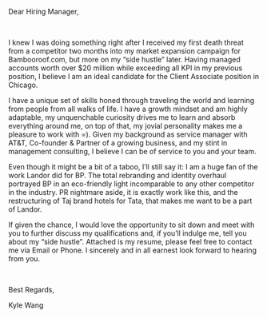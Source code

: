 Dear Hiring Manager,

<br>

I knew I was doing something right after I received my first death threat from a competitor two months into my market expansion campaign for Bambooroof.com, but more on my “side hustle” later.  Having managed accounts worth over $20 million while exceeding all KPI in my previous position, I believe I am an ideal candidate for the Client Associate position in Chicago.  

I have a unique set of skills honed through traveling the world and learning from people from all walks of life. I have a growth mindset and am highly adaptable, my unquenchable curiosity drives me to learn and absorb everything around me, on top of that, my jovial personality makes me a pleasure to work with =). Given my background as service manager with AT&T, Co-founder & Partner of a growing business, and my stint in management consulting, I believe I can be of service to you and your team.  

Even though it might be a bit of a taboo, I’ll still say it: I am a huge fan of the work Landor did for BP. The total rebranding and identity overhaul portrayed BP in an eco-friendly light incomparable to any other competitor in the industry. PR nightmare aside, it is exactly work like this, and the restructuring of Taj brand hotels for Tata, that makes me want to be a part of Landor.  

If given the chance, I would love the opportunity to sit down and meet with you to further discuss my qualifications and, if you’ll indulge me, tell you about my “side hustle”. Attached is my resume, please feel free to contact me via Email or Phone.  I sincerely and in all earnest look forward to hearing from you.  


<br>

Best Regards,  

Kyle Wang  
